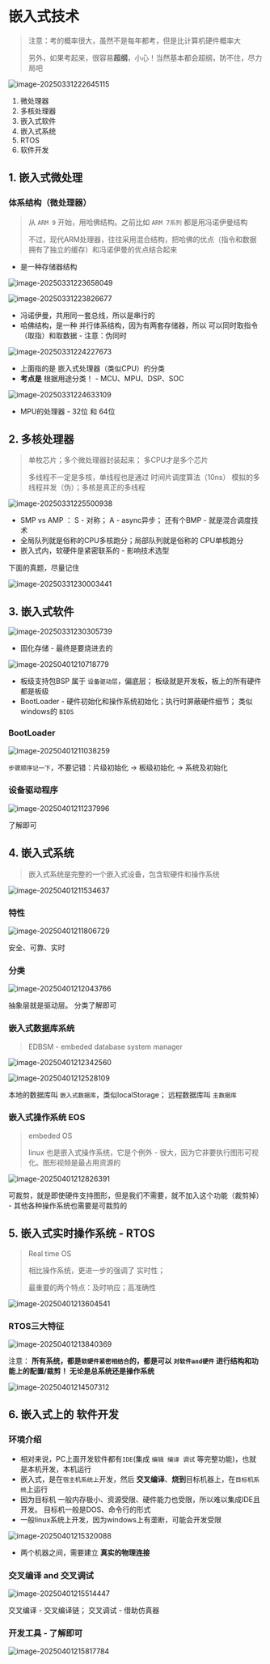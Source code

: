 # 嵌入式技术

> 注意：考的概率很大，虽然不是每年都考，但是比计算机硬件概率大
>
> 另外，如果考起来，很容易**超纲**，小心！当然基本都会超纲，防不住，尽力局吧

![image-20250331222645115](/Users/wplay/2025/senior_software_infra_docs/文老师/基础/assets//image-20250331222645115.png)



1. 微处理器
2. 多核处理器
3. 嵌入式软件
4. 嵌入式系统
5. RTOS
6. 软件开发



## 1. 嵌入式微处理

### 体系结构（微处理器）

>  从 `ARM 9` 开始，用哈佛结构。之前比如 `ARM 7系列` 都是用冯诺伊曼结构
>
> 不过，现代ARM处理器，往往采用混合结构，把哈佛的优点（指令和数据拥有了独立的缓存）和冯诺伊曼的优点结合起来

- 是一种存储器结构

![image-20250331223658049](/Users/wplay/2025/senior_software_infra_docs/文老师/基础/assets//image-20250331223658049.png)

![image-20250331223826677](/Users/wplay/2025/senior_software_infra_docs/文老师/基础/assets//image-20250331223826677.png)

- 冯诺伊曼，共用同一套总线，所以是串行的
- 哈佛结构，是一种 并行体系结构，因为有两套存储器，所以 可以同时取指令（取指）和取数据 - 注意：伪同时



![image-20250331224227673](/Users/wplay/2025/senior_software_infra_docs/文老师/基础/assets//image-20250331224227673.png)

- 上面指的是 嵌入式处理器（类似CPU）的分类
- **考点是**  根据用途分类！ - MCU、MPU、DSP、SOC

![image-20250331224633109](/Users/wplay/2025/senior_software_infra_docs/文老师/基础/assets//image-20250331224633109.png)

- MPU的处理器 - 32位 和 64位





## 2. 多核处理器

> 单枚芯片；多个微处理器封装起来； 多CPU才是多个芯片
>
> 多线程不一定是多核，单线程也是通过 时间片调度算法（10ns） 模拟的多线程并发（伪）；多核是真正的多线程

![image-20250331225500938](/Users/wplay/2025/senior_software_infra_docs/文老师/基础/assets//image-20250331225500938.png)

- SMP vs AMP ： S - 对称； A - async异步； 还有个BMP - 就是混合调度技术
- 全局队列就是俗称的CPU多核跑分；局部队列就是俗称的 CPU单核跑分
- 嵌入式内，软硬件是紧密联系的 - 影响技术选型



下面的真题，尽量记住

![image-20250331230003441](/Users/wplay/2025/senior_software_infra_docs/文老师/基础/assets//image-20250331230003441.png)



## 3. 嵌入式软件

![image-20250331230305739](/Users/wplay/2025/senior_software_infra_docs/文老师/基础/assets//image-20250331230305739.png)

- 固化存储 - 最终是要烧进去的



![image-20250401210718779](/Users/wplay/2025/senior_software_infra_docs/文老师/基础/assets//image-20250401210718779.png)

- 板级支持包BSP  属于 `设备驱动层`，偏底层； 板级就是开发板，板上的所有硬件都是板级
- BootLoader - 硬件初始化和操作系统初始化；执行时屏蔽硬件细节； 类似windows的 `BIOS` 





### BootLoader

![image-20250401211038259](/Users/wplay/2025/senior_software_infra_docs/文老师/基础/assets//image-20250401211038259.png)

`步骤顺序记一下`，不要记错：片级初始化 -> 板级初始化 -> 系统及初始化



### 设备驱动程序

![image-20250401211237996](/Users/wplay/2025/senior_software_infra_docs/文老师/基础/assets//image-20250401211237996.png)

了解即可





## 4. 嵌入式系统

> 嵌入式系统是完整的一个嵌入式设备，包含软硬件和操作系统

![image-20250401211534637](/Users/wplay/2025/senior_software_infra_docs/文老师/基础/assets//image-20250401211534637.png)



### 特性

![image-20250401211806729](/Users/wplay/2025/senior_software_infra_docs/文老师/基础/assets//image-20250401211806729.png)

安全、可靠、实时



### 分类

![image-20250401212043766](/Users/wplay/2025/senior_software_infra_docs/文老师/基础/assets//image-20250401212043766.png)

抽象层就是驱动层。 分类了解即可





### 嵌入式数据库系统

> EDBSM - embeded database system manager

![image-20250401212342560](/Users/wplay/2025/senior_software_infra_docs/文老师/基础/assets//image-20250401212342560.png)



![image-20250401212528109](/Users/wplay/2025/senior_software_infra_docs/文老师/基础/assets//image-20250401212528109.png)

本地的数据库叫 `嵌入式数据库`，类似localStorage； 远程数据库叫 `主数据库`





### 嵌入式操作系统 EOS 

> embeded OS
>
> linux 也是嵌入式操作系统，它是个例外 - 很大，因为它非要执行图形可视化。图形视频是最占用资源的

![image-20250401212826391](/Users/wplay/2025/senior_software_infra_docs/文老师/基础/assets//image-20250401212826391.png)

可裁剪，就是即使硬件支持图形，但是我们不需要，就不加入这个功能（裁剪掉） - 其他各种操作系统也需要是可裁剪的





## 5. 嵌入式实时操作系统 - RTOS

> Real time OS
>
> 相比操作系统，更进一步的强调了 实时性； 
>
> 最重要的两个特点：及时响应；高准确性

![image-20250401213604541](/Users/wplay/2025/senior_software_infra_docs/文老师/基础/assets//image-20250401213604541.png)



### RTOS三大特征

![image-20250401213840369](/Users/wplay/2025/senior_software_infra_docs/文老师/基础/assets//image-20250401213840369.png)



注意： **所有系统，都是`软硬件紧密相结合`的，都是可以 `对软件and硬件` 进行结构和功能上的配置/裁剪！ 无论是总系统还是操作系统**

![image-20250401214507312](/Users/wplay/2025/senior_software_infra_docs/文老师/基础/assets//image-20250401214507312.png)



## 6. 嵌入式上的 软件开发

### 环境介绍

- 相对来说，PC上面开发软件都有`IDE`(集成  `编辑 编译 调试` 等完整功能)，也就是本机开发，本机运行
- 嵌入式，是在`宿主机系统上`开发，然后 **交叉编译**、**烧到**目标机器上，在`目标机系统`上运行
- 因为目标机 一般内存极小、资源受限、硬件能力也受限，所以难以集成IDE且开发。 目标机一般是DOS、命令行的形式
- 一般linux系统上开发，因为windows上有垄断，可能会开发受限

![image-20250401215320088](/Users/wplay/2025/senior_software_infra_docs/文老师/基础/assets//image-20250401215320088.png)

- 两个机器之间，需要建立 **真实的物理连接**



### 交叉编译 and 交叉调试

![image-20250401215514447](/Users/wplay/2025/senior_software_infra_docs/文老师/基础/assets//image-20250401215514447.png)

交叉编译 - 交叉编译链； 交叉调试 - 借助仿真器



### 开发工具 - 了解即可

![image-20250401215817784](/Users/wplay/2025/senior_software_infra_docs/文老师/基础/assets//image-20250401215817784.png)


